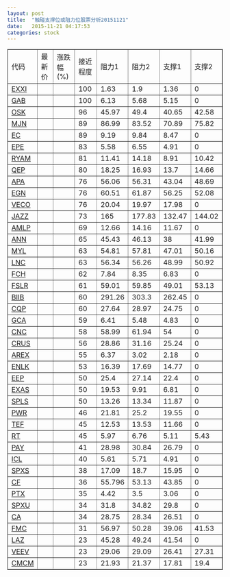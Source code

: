 ```yaml
---
layout: post
title:  "触碰支撑位或阻力位股票分析20151121"
date:   2015-11-21 04:17:53
categories: stock
---
```

<script type="text/javascript">
var stockList = []
stockList.push('gb_exxi');
stockList.push('gb_gab');
stockList.push('gb_osk');
stockList.push('gb_mjn');
stockList.push('gb_ec');
stockList.push('gb_epe');
stockList.push('gb_ryam');
stockList.push('gb_qep');
stockList.push('gb_apa');
stockList.push('gb_egn');
stockList.push('gb_veco');
stockList.push('gb_jazz');
stockList.push('gb_amlp');
stockList.push('gb_ann');
stockList.push('gb_myl');
stockList.push('gb_lnc');
stockList.push('gb_fch');
stockList.push('gb_fslr');
stockList.push('gb_biib');
stockList.push('gb_cqp');
stockList.push('gb_gca');
stockList.push('gb_cnc');
stockList.push('gb_crus');
stockList.push('gb_arex');
stockList.push('gb_enlk');
stockList.push('gb_eep');
stockList.push('gb_exas');
stockList.push('gb_spls');
stockList.push('gb_pwr');
stockList.push('gb_tef');
stockList.push('gb_rt');
stockList.push('gb_pay');
stockList.push('gb_icl');
stockList.push('gb_spxs');
stockList.push('gb_cf');
stockList.push('gb_ptx');
stockList.push('gb_spxu');
stockList.push('gb_ca');
stockList.push('gb_fmc');
stockList.push('gb_laz');
stockList.push('gb_veev');
stockList.push('gb_cmcm');
</script>
<table border="1">
 <tr>
 <td>代码</td>
 <td>最新价</td>
 <td>涨跌幅(%)</td>
 <td>接近程度</td>
 <td>阻力1</td>
 <td>阻力2</td>
 <td>支撑1</td>
 <td>支撑2</td>
</tr>
  <tr id="exxi" class="red">
  <td><a href="http://stock.finance.sina.com.cn/usstock/quotes/EXXI.html" target="_blank">EXXI</a></td><td></td><td></td><td>100</td><td>1.63</td><td>1.9</td><td>1.36</td><td>0</td></tr>
  <tr id="gab" class="red">
  <td><a href="http://stock.finance.sina.com.cn/usstock/quotes/GAB.html" target="_blank">GAB</a></td><td></td><td></td><td>100</td><td>6.13</td><td>5.68</td><td>5.15</td><td>0</td></tr>
  <tr id="osk" class="green">
  <td><a href="http://stock.finance.sina.com.cn/usstock/quotes/OSK.html" target="_blank">OSK</a></td><td></td><td></td><td>96</td><td>45.97</td><td>49.4</td><td>40.65</td><td>42.58</td></tr>
  <tr id="mjn" class="red">
  <td><a href="http://stock.finance.sina.com.cn/usstock/quotes/MJN.html" target="_blank">MJN</a></td><td></td><td></td><td>89</td><td>86.99</td><td>83.52</td><td>70.89</td><td>75.82</td></tr>
  <tr id="ec" class="green">
  <td><a href="http://stock.finance.sina.com.cn/usstock/quotes/EC.html" target="_blank">EC</a></td><td></td><td></td><td>89</td><td>9.19</td><td>9.84</td><td>8.47</td><td>0</td></tr>
  <tr id="epe" class="red">
  <td><a href="http://stock.finance.sina.com.cn/usstock/quotes/EPE.html" target="_blank">EPE</a></td><td></td><td></td><td>83</td><td>5.58</td><td>6.55</td><td>4.91</td><td>0</td></tr>
  <tr id="ryam" class="green">
  <td><a href="http://stock.finance.sina.com.cn/usstock/quotes/RYAM.html" target="_blank">RYAM</a></td><td></td><td></td><td>81</td><td>11.41</td><td>14.18</td><td>8.91</td><td>10.42</td></tr>
  <tr id="qep" class="green">
  <td><a href="http://stock.finance.sina.com.cn/usstock/quotes/QEP.html" target="_blank">QEP</a></td><td></td><td></td><td>80</td><td>18.25</td><td>16.93</td><td>13.7</td><td>14.66</td></tr>
  <tr id="apa" class="green">
  <td><a href="http://stock.finance.sina.com.cn/usstock/quotes/APA.html" target="_blank">APA</a></td><td></td><td></td><td>76</td><td>56.06</td><td>56.31</td><td>43.04</td><td>48.69</td></tr>
  <tr id="egn" class="green">
  <td><a href="http://stock.finance.sina.com.cn/usstock/quotes/EGN.html" target="_blank">EGN</a></td><td></td><td></td><td>76</td><td>60.51</td><td>61.87</td><td>56.25</td><td>52.08</td></tr>
  <tr id="veco" class="red">
  <td><a href="http://stock.finance.sina.com.cn/usstock/quotes/VECO.html" target="_blank">VECO</a></td><td></td><td></td><td>76</td><td>20.04</td><td>19.97</td><td>17.98</td><td>0</td></tr>
  <tr id="jazz" class="green">
  <td><a href="http://stock.finance.sina.com.cn/usstock/quotes/JAZZ.html" target="_blank">JAZZ</a></td><td></td><td></td><td>73</td><td>165</td><td>177.83</td><td>132.47</td><td>144.02</td></tr>
  <tr id="amlp" class="red">
  <td><a href="http://stock.finance.sina.com.cn/usstock/quotes/AMLP.html" target="_blank">AMLP</a></td><td></td><td></td><td>69</td><td>12.66</td><td>14.16</td><td>11.67</td><td>0</td></tr>
  <tr id="ann" class="red">
  <td><a href="http://stock.finance.sina.com.cn/usstock/quotes/ANN.html" target="_blank">ANN</a></td><td></td><td></td><td>65</td><td>45.43</td><td>46.13</td><td>38</td><td>41.99</td></tr>
  <tr id="myl" class="green">
  <td><a href="http://stock.finance.sina.com.cn/usstock/quotes/MYL.html" target="_blank">MYL</a></td><td></td><td></td><td>63</td><td>54.81</td><td>57.81</td><td>47.01</td><td>50.16</td></tr>
  <tr id="lnc" class="red">
  <td><a href="http://stock.finance.sina.com.cn/usstock/quotes/LNC.html" target="_blank">LNC</a></td><td></td><td></td><td>63</td><td>56.34</td><td>56.26</td><td>48.99</td><td>50.92</td></tr>
  <tr id="fch" class="red">
  <td><a href="http://stock.finance.sina.com.cn/usstock/quotes/FCH.html" target="_blank">FCH</a></td><td></td><td></td><td>62</td><td>7.84</td><td>8.35</td><td>6.83</td><td>0</td></tr>
  <tr id="fslr" class="green">
  <td><a href="http://stock.finance.sina.com.cn/usstock/quotes/FSLR.html" target="_blank">FSLR</a></td><td></td><td></td><td>61</td><td>59.01</td><td>59.85</td><td>49.01</td><td>53.13</td></tr>
  <tr id="biib" class="red">
  <td><a href="http://stock.finance.sina.com.cn/usstock/quotes/BIIB.html" target="_blank">BIIB</a></td><td></td><td></td><td>60</td><td>291.26</td><td>303.3</td><td>262.45</td><td>0</td></tr>
  <tr id="cqp" class="green">
  <td><a href="http://stock.finance.sina.com.cn/usstock/quotes/CQP.html" target="_blank">CQP</a></td><td></td><td></td><td>60</td><td>27.64</td><td>28.97</td><td>24.75</td><td>0</td></tr>
  <tr id="gca" class="green">
  <td><a href="http://stock.finance.sina.com.cn/usstock/quotes/GCA.html" target="_blank">GCA</a></td><td></td><td></td><td>59</td><td>6.41</td><td>5.48</td><td>4.83</td><td>0</td></tr>
  <tr id="cnc" class="red">
  <td><a href="http://stock.finance.sina.com.cn/usstock/quotes/CNC.html" target="_blank">CNC</a></td><td></td><td></td><td>58</td><td>58.99</td><td>61.94</td><td>54</td><td>0</td></tr>
  <tr id="crus" class="red">
  <td><a href="http://stock.finance.sina.com.cn/usstock/quotes/CRUS.html" target="_blank">CRUS</a></td><td></td><td></td><td>56</td><td>28.86</td><td>31.16</td><td>25.24</td><td>0</td></tr>
  <tr id="arex" class="green">
  <td><a href="http://stock.finance.sina.com.cn/usstock/quotes/AREX.html" target="_blank">AREX</a></td><td></td><td></td><td>55</td><td>6.37</td><td>3.02</td><td>2.18</td><td>0</td></tr>
  <tr id="enlk" class="green">
  <td><a href="http://stock.finance.sina.com.cn/usstock/quotes/ENLK.html" target="_blank">ENLK</a></td><td></td><td></td><td>53</td><td>16.39</td><td>17.69</td><td>14.77</td><td>0</td></tr>
  <tr id="eep" class="red">
  <td><a href="http://stock.finance.sina.com.cn/usstock/quotes/EEP.html" target="_blank">EEP</a></td><td></td><td></td><td>50</td><td>25.4</td><td>27.14</td><td>22.4</td><td>0</td></tr>
  <tr id="exas" class="red">
  <td><a href="http://stock.finance.sina.com.cn/usstock/quotes/EXAS.html" target="_blank">EXAS</a></td><td></td><td></td><td>50</td><td>19.53</td><td>9.91</td><td>6.81</td><td>0</td></tr>
  <tr id="spls" class="green">
  <td><a href="http://stock.finance.sina.com.cn/usstock/quotes/SPLS.html" target="_blank">SPLS</a></td><td></td><td></td><td>50</td><td>13.26</td><td>13.34</td><td>11.87</td><td>0</td></tr>
  <tr id="pwr" class="red">
  <td><a href="http://stock.finance.sina.com.cn/usstock/quotes/PWR.html" target="_blank">PWR</a></td><td></td><td></td><td>46</td><td>21.81</td><td>25.2</td><td>19.55</td><td>0</td></tr>
  <tr id="tef" class="red">
  <td><a href="http://stock.finance.sina.com.cn/usstock/quotes/TEF.html" target="_blank">TEF</a></td><td></td><td></td><td>45</td><td>12.53</td><td>13.53</td><td>11.66</td><td>0</td></tr>
  <tr id="rt" class="green">
  <td><a href="http://stock.finance.sina.com.cn/usstock/quotes/RT.html" target="_blank">RT</a></td><td></td><td></td><td>45</td><td>5.97</td><td>6.76</td><td>5.11</td><td>5.43</td></tr>
  <tr id="pay" class="red">
  <td><a href="http://stock.finance.sina.com.cn/usstock/quotes/PAY.html" target="_blank">PAY</a></td><td></td><td></td><td>41</td><td>28.98</td><td>30.84</td><td>26.79</td><td>0</td></tr>
  <tr id="icl" class="green">
  <td><a href="http://stock.finance.sina.com.cn/usstock/quotes/ICL.html" target="_blank">ICL</a></td><td></td><td></td><td>40</td><td>5.61</td><td>5.71</td><td>4.91</td><td>0</td></tr>
  <tr id="spxs" class="green">
  <td><a href="http://stock.finance.sina.com.cn/usstock/quotes/SPXS.html" target="_blank">SPXS</a></td><td></td><td></td><td>38</td><td>17.09</td><td>18.7</td><td>15.95</td><td>0</td></tr>
  <tr id="cf" class="green">
  <td><a href="http://stock.finance.sina.com.cn/usstock/quotes/CF.html" target="_blank">CF</a></td><td></td><td></td><td>36</td><td>55.796</td><td>53.13</td><td>43.85</td><td>0</td></tr>
  <tr id="ptx" class="green">
  <td><a href="http://stock.finance.sina.com.cn/usstock/quotes/PTX.html" target="_blank">PTX</a></td><td></td><td></td><td>35</td><td>4.42</td><td>3.5</td><td>3.06</td><td>0</td></tr>
  <tr id="spxu" class="green">
  <td><a href="http://stock.finance.sina.com.cn/usstock/quotes/SPXU.html" target="_blank">SPXU</a></td><td></td><td></td><td>34</td><td>31.8</td><td>34.82</td><td>29.8</td><td>0</td></tr>
  <tr id="ca" class="red">
  <td><a href="http://stock.finance.sina.com.cn/usstock/quotes/CA.html" target="_blank">CA</a></td><td></td><td></td><td>34</td><td>28.75</td><td>28.34</td><td>26.51</td><td>0</td></tr>
  <tr id="fmc" class="green">
  <td><a href="http://stock.finance.sina.com.cn/usstock/quotes/FMC.html" target="_blank">FMC</a></td><td></td><td></td><td>31</td><td>56.97</td><td>50.28</td><td>39.06</td><td>41.53</td></tr>
  <tr id="laz" class="red">
  <td><a href="http://stock.finance.sina.com.cn/usstock/quotes/LAZ.html" target="_blank">LAZ</a></td><td></td><td></td><td>23</td><td>45.28</td><td>49.24</td><td>41.54</td><td>0</td></tr>
  <tr id="veev" class="green">
  <td><a href="http://stock.finance.sina.com.cn/usstock/quotes/VEEV.html" target="_blank">VEEV</a></td><td></td><td></td><td>23</td><td>29.06</td><td>29.09</td><td>26.41</td><td>27.31</td></tr>
  <tr id="cmcm" class="green">
  <td><a href="http://stock.finance.sina.com.cn/usstock/quotes/CMCM.html" target="_blank">CMCM</a></td><td></td><td></td><td>23</td><td>21.93</td><td>21.37</td><td>17.81</td><td>19.4</td></tr>
</table>
